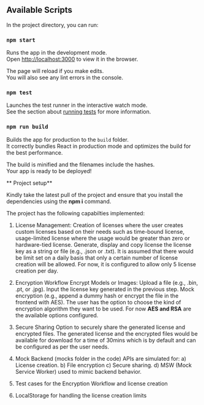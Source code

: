 ## Available Scripts

In the project directory, you can run:

### `npm start`

Runs the app in the development mode.\
Open [http://localhost:3000](http://localhost:3000) to view it in the browser.

The page will reload if you make edits.\
You will also see any lint errors in the console.

### `npm test`

Launches the test runner in the interactive watch mode.\
See the section about [running tests](https://facebook.github.io/create-react-app/docs/running-tests) for more information.

### `npm run build`

Builds the app for production to the `build` folder.\
It correctly bundles React in production mode and optimizes the build for the best performance.

The build is minified and the filenames include the hashes.\
Your app is ready to be deployed!

**
Project setup**

Kindly take the latest pull of the project and ensure that you install the dependencies using the **npm i** command.

The project has the following capabilties implemented:
1. License Management: Creation of licenses where the user creates custom licenses based on their needs such as time-bound license, usage-limited license where the usage would be greater than zero or hardware-tied license.
Generate, display and copy license the license key as a string or file (e.g., .json or .txt).
It is assumed that there would be limit set on a daily basis that only a certain number of license creation will be allowed. For now, it is configured to allow only 5 license creation per day.

2. Encryption Workflow
Encrypt Models or Images:
Upload a file (e.g., .bin, .pt, or .jpg).
Input the license key generated in the previous step.
Mock encryption (e.g., append a dummy hash or encrypt the file in the frontend with AES).
The user has the option to choose the kind of encryption algorithm they want to be used. For now **AES and RSA** are the available options configured.

3. Secure Sharing
Option to securely share the generated license and encrypted files. The generated license and the encrypted files would be available for download for a time of 30mins which is by default and can be configured as per the user needs.

4. Mock Backend (mocks folder in the code)
APIs are simulated for:
a) License creation.
b) File encryption
c) Secure sharing.
d) MSW (Mock Service Worker) used to mimic backend behavior.

5. Test cases for the Encryption Workflow and license creation

6. LocalStorage for handling the license creation limits

